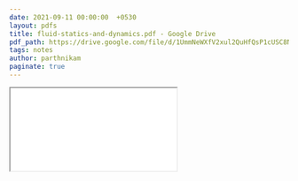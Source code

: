 ```yaml
---
date: 2021-09-11 00:00:00  +0530
layout: pdfs
title: fluid-statics-and-dynamics.pdf - Google Drive
pdf_path: https://drive.google.com/file/d/1UmmNeWXfV2xul2QuHfQsP1cUSC8NNslY/preview?usp=sharing
tags: notes
author: parthnikam
paginate: true
---
```


<iframe class="embed-pdf" src="{{ page.pdf_path }}#toolbar=0" seamless="seamless" scrolling="no" style="overflow:hidden"></iframe>
